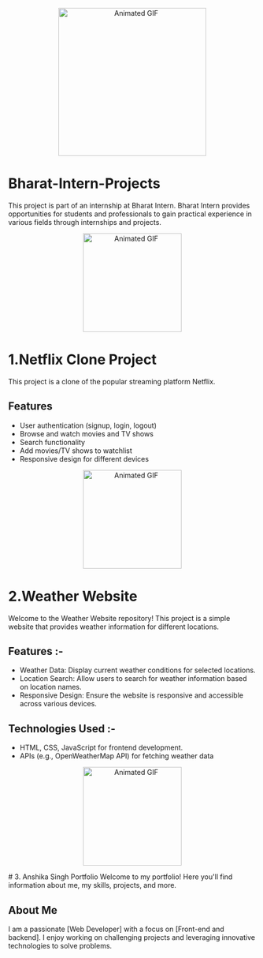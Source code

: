 <p align="center">
  <img src="https://bharatintern.live/static/logo-0946e9bd7220dc6ced94171785535121.png" alt="Animated GIF" width="300">
</p>

# Bharat-Intern-Projects
This project is part of an internship at Bharat Intern. Bharat Intern provides opportunities for students and professionals to gain practical experience in various fields through internships and projects. 

<p align="center">
  <img src="https://t3.ftcdn.net/jpg/04/81/76/22/360_F_481762281_Xcvl3QsGh1pBMvQuyKIoIqq8aYksXEwX.jpg" alt="Animated GIF" width="200">
</p>

# 1.Netflix Clone Project
This project is a clone of the popular streaming platform Netflix. 

## Features 
- User authentication (signup, login, logout)
- Browse and watch movies and TV shows
- Search functionality
- Add movies/TV shows to watchlist
- Responsive design for different devices

<p align="center">
  <img src="https://www.builder.ai/images/Weather.png" alt="Animated GIF" width="200">
</p> 

# 2.Weather Website
Welcome to the Weather Website repository! This project is a simple website that provides weather information for different locations.

## Features :- 
- Weather Data: Display current weather conditions for selected locations.
- Location Search: Allow users to search for weather information based on location names.
- Responsive Design: Ensure the website is responsive and accessible across various devices.

## Technologies Used :- 
- HTML, CSS, JavaScript for frontend development.
- APIs (e.g., OpenWeatherMap API) for fetching weather data

<p align="center">
  <img src="https://github.com/Anshika-Singh1/Bharat-Intern-Projects/assets/163335234/faf65534-3542-4aa7-be63-8e9072479c92" alt="Animated GIF" width="200">
</p> 
# 3. Anshika Singh Portfolio 
Welcome to my portfolio! Here you'll find information about me, my skills, projects, and more.

## About Me 
I am a passionate [Web Developer] with a focus on [Front-end and backend]. I enjoy working on challenging projects and leveraging innovative technologies to solve problems.

